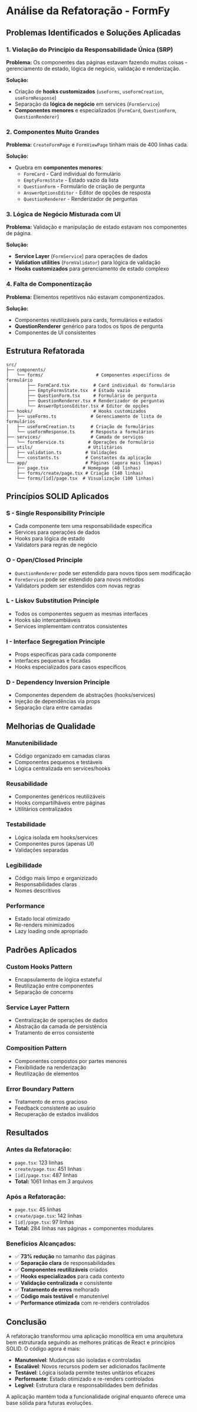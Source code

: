 # Análise da Refatoração - FormFy

## Problemas Identificados e Soluções Aplicadas

### 1. **Violação do Princípio da Responsabilidade Única (SRP)**

**Problema:** Os componentes das páginas estavam fazendo muitas coisas - gerenciamento de estado, lógica de negócio, validação e renderização.

**Solução:**

- Criação de **hooks customizados** (`useForms`, `useFormCreation`, `useFormResponse`)
- Separação da **lógica de negócio** em services (`FormService`)
- **Componentes menores** e especializados (`FormCard`, `QuestionForm`, `QuestionRenderer`)

### 2. **Componentes Muito Grandes**

**Problema:** `CreateFormPage` e `FormViewPage` tinham mais de 400 linhas cada.

**Solução:**

- Quebra em **componentes menores**:
  - `FormCard` - Card individual do formulário
  - `EmptyFormsState` - Estado vazio da lista
  - `QuestionForm` - Formulário de criação de pergunta
  - `AnswerOptionsEditor` - Editor de opções de resposta
  - `QuestionRenderer` - Renderizador de perguntas

### 3. **Lógica de Negócio Misturada com UI**

**Problema:** Validação e manipulação de estado estavam nos componentes de página.

**Solução:**

- **Service Layer** (`FormService`) para operações de dados
- **Validation utilities** (`FormValidator`) para lógica de validação
- **Hooks customizados** para gerenciamento de estado complexo

### 4. **Falta de Componentização**

**Problema:** Elementos repetitivos não estavam componentizados.

**Solução:**

- Componentes reutilizáveis para cards, formulários e estados
- **QuestionRenderer** genérico para todos os tipos de pergunta
- Componentes de UI consistentes

## Estrutura Refatorada

```
src/
├── components/
│   └── forms/                    # Componentes específicos de formulário
│       ├── FormCard.tsx         # Card individual do formulário
│       ├── EmptyFormsState.tsx  # Estado vazio
│       ├── QuestionForm.tsx     # Formulário de pergunta
│       ├── QuestionRenderer.tsx # Renderizador de perguntas
│       └── AnswerOptionsEditor.tsx # Editor de opções
├── hooks/                       # Hooks customizados
│   ├── useForms.ts             # Gerenciamento de lista de formulários
│   ├── useFormCreation.ts      # Criação de formulários
│   └── useFormResponse.ts      # Resposta a formulários
├── services/                   # Camada de serviços
│   └── formService.ts         # Operações de formulário
├── utils/                     # Utilitários
│   ├── validation.ts         # Validações
│   └── constants.ts          # Constantes da aplicação
└── app/                      # Páginas (agora mais limpas)
    ├── page.tsx             # Homepage (40 linhas)
    ├── forms/create/page.tsx # Criação (140 linhas)
    └── forms/[id]/page.tsx  # Visualização (100 linhas)
```

## Princípios SOLID Aplicados

### **S - Single Responsibility Principle**

- Cada componente tem uma responsabilidade específica
- Services para operações de dados
- Hooks para lógica de estado
- Validators para regras de negócio

### **O - Open/Closed Principle**

- `QuestionRenderer` pode ser estendido para novos tipos sem modificação
- `FormService` pode ser estendido para novos métodos
- Validators podem ser estendidos com novas regras

### **L - Liskov Substitution Principle**

- Todos os componentes seguem as mesmas interfaces
- Hooks são intercambiáveis
- Services implementam contratos consistentes

### **I - Interface Segregation Principle**

- Props específicas para cada componente
- Interfaces pequenas e focadas
- Hooks especializados para casos específicos

### **D - Dependency Inversion Principle**

- Componentes dependem de abstrações (hooks/services)
- Injeção de dependências via props
- Separação clara entre camadas

## Melhorias de Qualidade

### **Manutenibilidade**

- Código organizado em camadas claras
- Componentes pequenos e testáveis
- Lógica centralizada em services/hooks

### **Reusabilidade**

- Componentes genéricos reutilizáveis
- Hooks compartilháveis entre páginas
- Utilitários centralizados

### **Testabilidade**

- Lógica isolada em hooks/services
- Componentes puros (apenas UI)
- Validações separadas

### **Legibilidade**

- Código mais limpo e organizizado
- Responsabilidades claras
- Nomes descritivos

### **Performance**

- Estado local otimizado
- Re-renders minimizados
- Lazy loading onde apropriado

## Padrões Aplicados

### **Custom Hooks Pattern**

- Encapsulamento de lógica estateful
- Reutilização entre componentes
- Separação de concerns

### **Service Layer Pattern**

- Centralização de operações de dados
- Abstração da camada de persistência
- Tratamento de erros consistente

### **Composition Pattern**

- Componentes compostos por partes menores
- Flexibilidade na renderização
- Reutilização de elementos

### **Error Boundary Pattern**

- Tratamento de erros gracioso
- Feedback consistente ao usuário
- Recuperação de estados inválidos

## Resultados

### **Antes da Refatoração:**

- `page.tsx`: 123 linhas
- `create/page.tsx`: 451 linhas
- `[id]/page.tsx`: 487 linhas
- **Total:** 1061 linhas em 3 arquivos

### **Após a Refatoração:**

- `page.tsx`: 45 linhas
- `create/page.tsx`: 142 linhas
- `[id]/page.tsx`: 97 linhas
- **Total:** 284 linhas nas páginas + componentes modulares

### **Benefícios Alcançados:**

- ✅ **73% redução** no tamanho das páginas
- ✅ **Separação clara** de responsabilidades
- ✅ **Componentes reutilizáveis** criados
- ✅ **Hooks especializados** para cada contexto
- ✅ **Validação centralizada** e consistente
- ✅ **Tratamento de erros** melhorado
- ✅ **Código mais testável** e manutenível
- ✅ **Performance otimizada** com re-renders controlados

## Conclusão

A refatoração transformou uma aplicação monolítica em uma arquitetura bem estruturada seguindo as melhores práticas de React e princípios SOLID. O código agora é mais:

- **Manutenível**: Mudanças são isoladas e controladas
- **Escalável**: Novos recursos podem ser adicionados facilmente
- **Testável**: Lógica isolada permite testes unitários eficazes
- **Performante**: Estado otimizado e re-renders controlados
- **Legível**: Estrutura clara e responsabilidades bem definidas

A aplicação mantém toda a funcionalidade original enquanto oferece uma base sólida para futuras evoluções.
